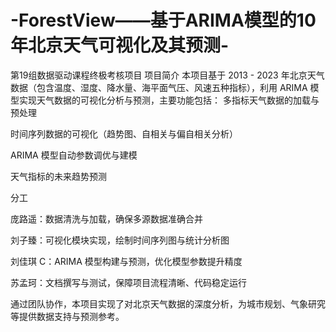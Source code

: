 # -ForestView——基于ARIMA模型的10年北京天气可视化及其预测-
第19组数据驱动课程终极考核项目
项目简介
本项目基于 2013 - 2023 年北京天气数据（包含温度、湿度、降水量、海平面气压、风速五种指标），利用 ARIMA 模型实现天气数据的可视化分析与预测，主要功能包括：
多指标天气数据的加载与预处理

时间序列数据的可视化（趋势图、自相关与偏自相关分析）

ARIMA 模型自动参数调优与建模

天气指标的未来趋势预测

分工

庞路遥：数据清洗与加载，确保多源数据准确合并

刘子臻：可视化模块实现，绘制时间序列图与统计分析图

刘佳琪 C：ARIMA 模型构建与预测，优化模型参数提升精度

苏孟珂：文档撰写与测试，保障项目流程清晰、代码稳定运行

通过团队协作，本项目实现了对北京天气数据的深度分析，为城市规划、气象研究等提供数据支持与预测参考。
